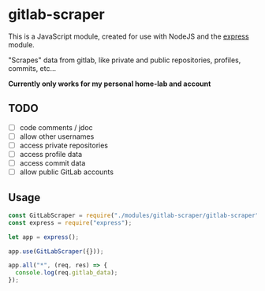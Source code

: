 # gitlab-scraper

This is a JavaScript module, created for use with NodeJS and the [express](https://github.com/expressjs/express) module.

"Scrapes" data from gitlab, like private and public repositories, profiles, commits, etc...

**Currently only works for my personal home-lab and account**

## TODO
 - [ ] code comments / jdoc
 - [ ] allow other usernames
 - [ ] access private repositories
 - [ ] access profile data
 - [ ] access commit data
 - [ ] allow public GitLab accounts

## Usage
```js
const GitLabScraper = require("./modules/gitlab-scraper/gitlab-scraper");
const express = require("express");

let app = express();

app.use(GitLabScraper({}));

app.all("*", (req, res) => {
  console.log(req.gitlab_data);
});
```
